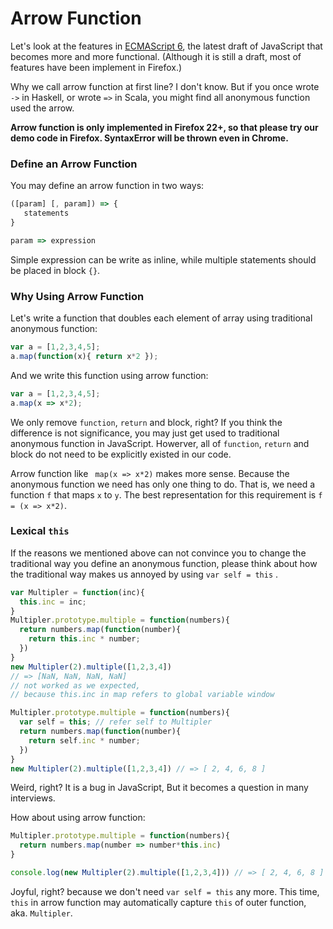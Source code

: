 # Arrow Function

Let's look at the features in [ECMAScript 6](http://kangax.github.io/compat-table/es6/), the latest draft of JavaScript that becomes more and more functional. (Although it is still a draft, most of features have been implement in Firefox.)

Why we call arrow function at first line? I don't know. But if you once wrote `->` in Haskell, or wrote `=>` in Scala, you might find all anonymous function used the arrow.

**Arrow function is only implemented in Firefox 22+, so that please try our demo code in Firefox. SyntaxError will be thrown even in Chrome.**

### Define an Arrow Function

You may define an arrow function in two ways:

```javascript
([param] [, param]) => {
   statements
}

param => expression
```

Simple expression can be write as inline, while multiple statements should be placed in block `{}`.

### Why Using Arrow Function 
Let's write a function that doubles each element of array using traditional anonymous function:

```javascript
var a = [1,2,3,4,5];
a.map(function(x){ return x*2 });
```
And we write this function using arrow function:

```javascript
var a = [1,2,3,4,5];
a.map(x => x*2);
```

We only remove `function`, `return` and block, right? If you think the difference is not significance, you may just get used to traditional anonymous function in JavaScript. Howerver, all of `function`, `return` and block do not need to be explicitly existed in our code.
 
Arrow function like ` map(x => x*2)` makes more sense. Because the anonymous function we need has only one thing to do. That is, we need a function `f` that maps `x` to `y`. The best representation for this requirement is `f = (x => x*2)`. 

### Lexical `this`

If the reasons we mentioned above can not convince you to change the traditional way you define an anonymous function, please think about how the traditional way makes us annoyed by using `var self = this` .

```javascript
var Multipler = function(inc){
  this.inc = inc;
}
Multipler.prototype.multiple = function(numbers){
  return numbers.map(function(number){
    return this.inc * number;
  })
}
new Multipler(2).multiple([1,2,3,4]) 
// => [NaN, NaN, NaN, NaN]  
// not worked as we expected, 
// because this.inc in map refers to global variable window

Multipler.prototype.multiple = function(numbers){
  var self = this; // refer self to Multipler
  return numbers.map(function(number){
    return self.inc * number;
  })
}
new Multipler(2).multiple([1,2,3,4]) // => [ 2, 4, 6, 8 ]
```
Weird, right? It is a bug in JavaScript, But it becomes a question in many interviews.

How about using arrow function:

```javascript
Multipler.prototype.multiple = function(numbers){
  return numbers.map(number => number*this.inc)
}

console.log(new Multipler(2).multiple([1,2,3,4])) // => [ 2, 4, 6, 8 ]
```
Joyful, right? because we don't need  `var self = this` any more. This time, `this` in arrow function may automatically capture `this` of outer function, aka. `Multipler`.